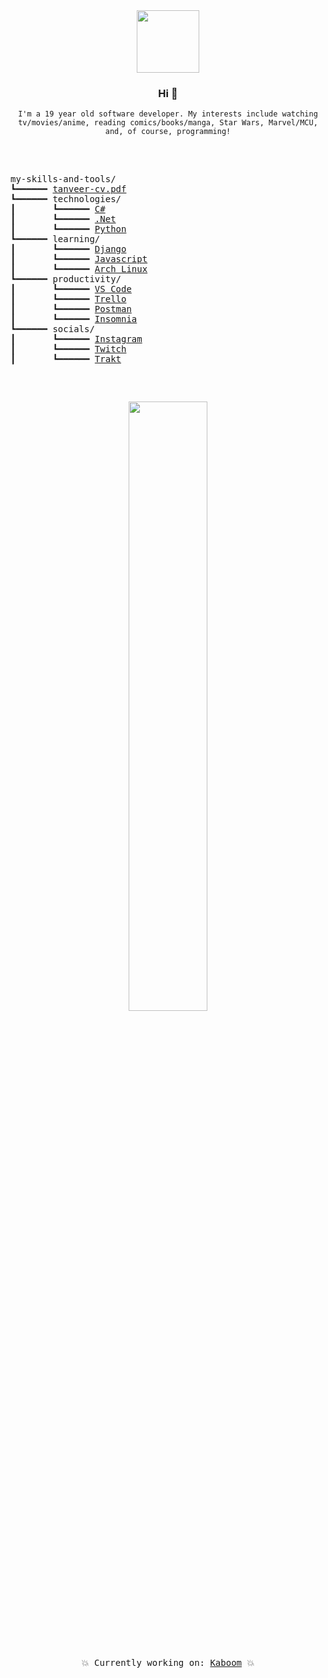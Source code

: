 <div align="center">
  <img src="https://media4.giphy.com/media/Nx0rz3jtxtEre/giphy.gif" width="auto" height="100px">
  <h3>Hi 👋</h3>
  <p><code>I'm a 19 year old software developer. My interests include watching tv/movies/anime, reading comics/books/manga, Star Wars, Marvel/MCU, and, of course, programming!</code></p>
  <br>
</div>

<pre>

my-skills-and-tools/ 
┗━━━━━━ <a href="https://crxssed7.github.io/assets/img/Tanveer%20CV.pdf">tanveer-cv.pdf</a>
┗━━━━━━ technologies/ 
┃       ┗━━━━━━ <a href="https://github.com/crxssed7?tab=repositories&amp;q=&amp;type=&amp;language=c#&amp;sort=">C#</a> 
┃       ┗━━━━━━ <a href="https://github.com/crxssed7?tab=repositories&amp;q=&amp;type=&amp;language=c#&amp;sort=">.Net</a> 
┃       ┗━━━━━━ <a href="https://github.com/crxssed7?tab=repositories&amp;q=&amp;type=&amp;language=python&amp;sort=">Python</a> 
┗━━━━━━ learning/ 
┃       ┗━━━━━━ <a href="https://github.com/crxssed7?tab=repositories&amp;q=&amp;type=&amp;language=python&amp;sort=">Django</a> 
┃       ┗━━━━━━ <a href="https://github.com/crxssed7?tab=repositories&amp;q=&amp;type=&amp;language=javascript&amp;sort=">Javascript</a> 
┃       ┗━━━━━━ <a href="https://github.com/crxssed7?tab=repositories&amp;q=&amp;type=&amp;language=shell&amp;sort=">Arch Linux</a> 
┗━━━━━━ productivity/ 
┃       ┗━━━━━━ <a href="https://code.visualstudio.com">VS Code</a> 
┃       ┗━━━━━━ <a href="https://trello.com">Trello</a> 
┃       ┗━━━━━━ <a href="https://www.postman.com">Postman</a> 
┃       ┗━━━━━━ <a href="https://insomnia.rest">Insomnia</a> 
┗━━━━━━ socials/ 
┃       ┗━━━━━━ <a href="https://www.instagram.com/crxssed7/">Instagram</a> 
┃       ┗━━━━━━ <a href="https://www.twitch.tv/crxssed7">Twitch</a> 
┃       ┗━━━━━━ <a href="https://trakt.tv/users/crxssed">Trakt</a>

</pre>

<pre>
  <p align="center"><img src="https://github.com/kaboom-db/kaboom-api/blob/master/brand%20assets/KABOOM.png?raw=true" width="50%" height="auto" /></p>
  <p align="center">💥 Currently working on: <a href="https://github.com/kaboom-db/kaboom-api">Kaboom</a> 💥</p>
</pre>
